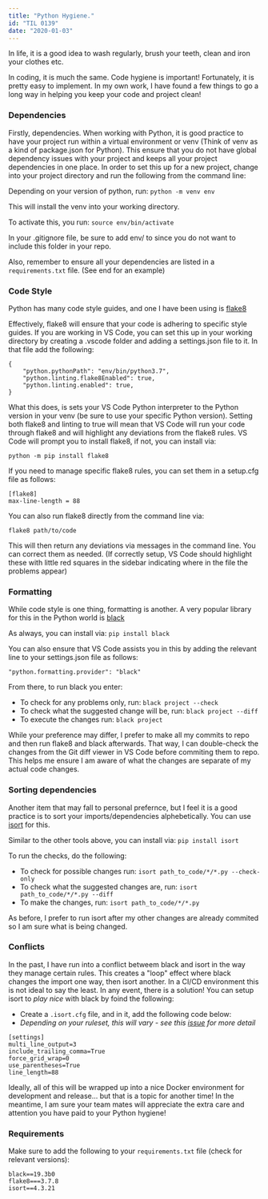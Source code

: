 ```yaml
---
title: "Python Hygiene."
id: "TIL 0139"
date: "2020-01-03"
---
```


In life, it is a good idea to wash regularly, brush your teeth, clean and iron your clothes etc. 

In coding, it is much the same. Code hygiene is important! Fortunately, it is pretty easy to implement. In my own work, I have found a few things to go a long way in helping you keep your code and project clean! 


### Dependencies

Firstly, dependencies. When working with Python, it is good practice to have your project run within a virtual environment or venv (Think of venv as a kind of package.json for Python). This ensure that you do not have global dependency issues with your project and keeps all your project dependencies in one place. In order to set this up for a new project, change into your project directory and run the following from the command line: 

Depending on your version of python, run: `python -m venv env`

This will install the venv into your working directory. 

To activate this, you run: `source env/bin/activate`

In your .gitignore file, be sure to add env/ to since you do not want to include this folder in your repo. 

Also, remember to ensure all your dependencies are listed in a `requirements.txt` file. (See end for an example)

### Code Style

Python has many code style guides, and one I have been using is [flake8](http://flake8.pycqa.org/en/latest/)

Effectively, flake8 will ensure that your code is adhering to specific style guides. If you are working in VS Code, you can set this up in your working directory by creating a .vscode folder and adding a settings.json file to it. In that file add the following: 

```
{
    "python.pythonPath": "env/bin/python3.7",
    "python.linting.flake8Enabled": true,
    "python.linting.enabled": true,
}
```

What this does, is sets your VS Code Python interpreter to the Python version in your venv (be sure to use your specific Python version). Setting both flake8 and linting to true will mean that VS Code will run your code through flake8 and will highlight any deviations from the flake8 rules. VS Code will prompt you to install flake8, if not, you can install via: 

`python -m pip install flake8`

If you need to manage specific flake8 rules, you can set them in a setup.cfg file as follows: 

```
[flake8]
max-line-length = 88
```

You can also run flake8 directly from the command line via: 

`flake8 path/to/code`

This will then return any deviations via messages in the command line. You can correct them as needed. (If correctly setup, VS Code should highlight these with little red squares in the sidebar indicating where in the file the problems appear)


### Formatting

While code style is one thing, formatting is another. A very popular library for this in the Python world is [black](https://black.readthedocs.io/en/stable/)

As always, you can install via: `pip install black`

You can also ensure that VS Code assists you in this by adding the relevant line to your settings.json file as follows: 

`"python.formatting.provider": "black"`

From there, to run black you enter: 

* To check for any problems only, run: `black project --check` 
* To check what the suggested change will be, run: `black project --diff`
* To execute the changes run: `black project`

While your preference may differ, I prefer to make all my commits to repo and then run flake8 and black afterwards. That way, I can double-check the changes from the Git diff viewer in VS Code before commiting them to repo. This helps me ensure I am aware of what the changes are separate of my actual code changes. 

### Sorting dependencies

Another item that may fall to personal prefernce, but I feel it is a good practice is to sort your imports/dependencies alphebetically. You can use [isort](https://readthedocs.org/projects/isort/) for this.

Similar to the other tools above, you can install via: `pip install isort`

To run the checks, do the following: 

* To check for possible changes run: `isort path_to_code/*/*.py --check-only`
* To check what the suggested changes are, run: `isort path_to_code/*/*.py --diff`
* To make the changes, run: `isort path_to_code/*/*.py`

As before, I prefer to run isort after my other changes are already commited so I am sure what is being changed. 

### Conflicts

In the past, I have run into a conflict betweem black and isort in the way they manage certain rules. This creates a "loop" effect where black changes the import one way, then isort another. In a CI/CD environment this is not ideal to say the least. In any event, there is a solution! You can setup isort to *play nice* with black by foind the following:

* Create a `.isort.cfg` file, and in it, add the following code below:
* *Depending on your ruleset, this will vary - see this [issue](https://github.com/timothycrosley/isort/issues/694) for more detail*

```
[settings]
multi_line_output=3
include_trailing_comma=True
force_grid_wrap=0
use_parentheses=True
line_length=88
```

Ideally, all of this will be wrapped up into a nice Docker environment for development and release... but that is a topic for another time! In the meantime, I am sure your team mates will appreciate the extra care and attention you have paid to your Python hygiene! 

### Requirements

Make sure to add the following to your `requirements.txt` file (check for relevant versions):

```
black==19.3b0
flake8===3.7.8
isort==4.3.21
```